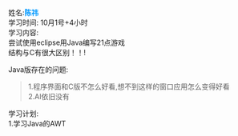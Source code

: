姓名:**<font color=#0099ff face="黑体">陈祎</font>**</br>
学习时间: 10月1号+4小时</br>
学习内容:</br>
尝试使用eclipse用Java编写21点游戏</br>
结构与C有很大区别！！!</br>

Java版存在的问题:</br>
>1.程序界面和C版不怎么好看,想不到这样的窗口应用怎么变得好看</br>
>2.AI依旧没有

学习计划:</br>
1.学习Java的AWT</br>
